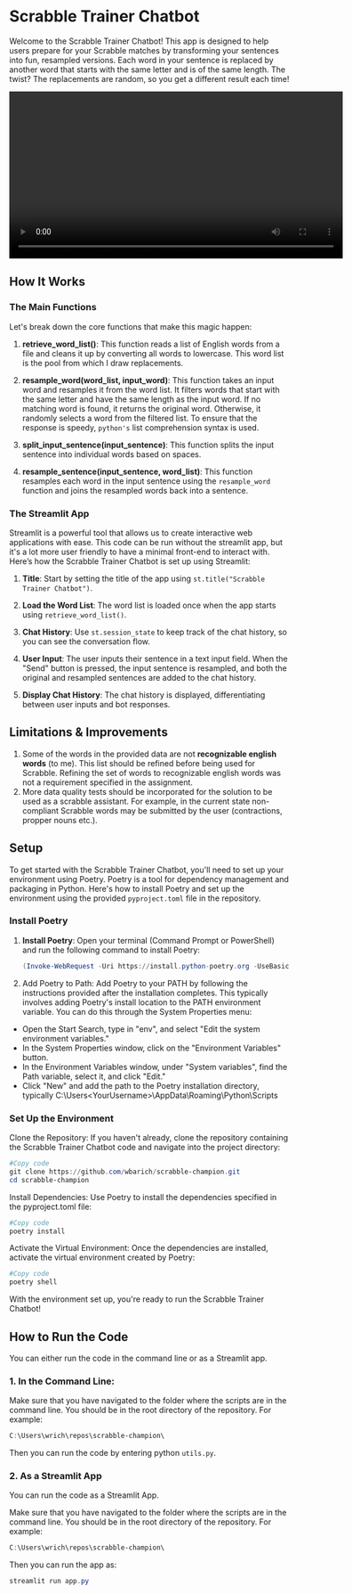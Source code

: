 # Scrabble Trainer Chatbot

Welcome to the Scrabble Trainer Chatbot! This app is designed to help users prepare for your Scrabble matches by transforming your sentences into fun, resampled versions. Each word in your sentence is replaced by another word that starts with the same letter and is of the same length. The twist? The replacements are random, so you get a different result each time!

<video id="demoVideo" width="600" controls>
  <source src="data/video.mp4" type="video/mp4">
  Your browser does not support the video tag.
</video>

<script>
  document.addEventListener('DOMContentLoaded', (event) => {
    var video = document.getElementById('demoVideo');
    video.playbackRate = 2.0;
  });
</script>

## How It Works

### The Main Functions

Let's break down the core functions that make this magic happen:

1. **retrieve_word_list()**: This function reads a list of English words from a file and cleans it up by converting all words to lowercase. This word list is the pool from which I draw replacements.

2. **resample_word(word_list, input_word)**: This function takes an input word and resamples it from the word list. It filters words that start with the same letter and have the same length as the input word. If no matching word is found, it returns the original word. Otherwise, it randomly selects a word from the filtered list. To ensure that the response is speedy, `python's` list comprehension syntax is used.

3. **split_input_sentence(input_sentence)**: This function splits the input sentence into individual words based on spaces.

4. **resample_sentence(input_sentence, word_list)**: This function resamples each word in the input sentence using the `resample_word` function and joins the resampled words back into a sentence.

### The Streamlit App

Streamlit is a powerful tool that allows us to create interactive web applications with ease. This code can be run without the streamlit app, but it's a lot more user friendly to have a minimal front-end to interact with. Here’s how the Scrabble Trainer Chatbot is set up using Streamlit:

1. **Title**: Start by setting the title of the app using `st.title("Scrabble Trainer Chatbot")`.

2. **Load the Word List**: The word list is loaded once when the app starts using `retrieve_word_list()`.

3. **Chat History**: Use `st.session_state` to keep track of the chat history, so you can see the conversation flow.

4. **User Input**: The user inputs their sentence in a text input field. When the "Send" button is pressed, the input sentence is resampled, and both the original and resampled sentences are added to the chat history.

5. **Display Chat History**: The chat history is displayed, differentiating between user inputs and bot responses.

## Limitations & Improvements

1. Some of the words in the provided data are not **recognizable english words** (to me). This list should be refined before being used for Scrabble. Refining the set of words to recognizable english words was not a requirement specified in the assignment.
2. More data quality tests should be incorporated for the solution to be used as a scrabble assistant. For example, in the current state non-compliant Scrabble words may be submitted by the user (contractions, propper nouns etc.). 

## Setup

To get started with the Scrabble Trainer Chatbot, you'll need to set up your environment using Poetry. Poetry is a tool for dependency management and packaging in Python. Here's how to install Poetry and set up the environment using the provided `pyproject.toml` file in the repository.

### Install Poetry

1. **Install Poetry**: Open your terminal (Command Prompt or PowerShell) and run the following command to install Poetry:
   ```powershell
   (Invoke-WebRequest -Uri https://install.python-poetry.org -UseBasicParsing).Content | python -
    ```

2. Add Poetry to Path: Add Poetry to your PATH by following the instructions provided after the installation completes. This typically involves adding Poetry's install location to the PATH environment variable. You can do this through the System Properties menu:

* Open the Start Search, type in "env", and select "Edit the system environment variables."
* In the System Properties window, click on the "Environment Variables" button.
* In the Environment Variables window, under "System variables", find the Path variable, select it, and click "Edit."
* Click "New" and add the path to the Poetry installation directory, typically C:\Users\<YourUsername>\AppData\Roaming\Python\Scripts

### Set Up the Environment
Clone the Repository: If you haven't already, clone the repository containing the Scrabble Trainer Chatbot code and navigate into the project directory:

```powershell
#Copy code
git clone https://github.com/wbarich/scrabble-champion.git
cd scrabble-champion
```

Install Dependencies: Use Poetry to install the dependencies specified in the pyproject.toml file:
```powershell
#Copy code
poetry install
```

Activate the Virtual Environment: Once the dependencies are installed, activate the virtual environment created by Poetry:

```powershell
#Copy code
poetry shell
```

With the environment set up, you're ready to run the Scrabble Trainer Chatbot!

## How to Run the Code

You can either run the code in the command line or as a Streamlit app.

### 1. In the Command Line:

Make sure that you have navigated to the folder where the scripts are in the command line. You should be in the root directory of the repository. For example:
```powershell
C:\Users\wrich\repos\scrabble-champion\
```

Then you can run the code by entering python `utils.py`.

### 2. As a Streamlit App
You can run the code as a Streamlit App.

Make sure that you have navigated to the folder where the scripts are in the command line. You should be in the root directory of the repository. For example:
```powershell
C:\Users\wrich\repos\scrabble-champion\
```

Then you can run the app as:
```powershell
streamlit run app.py
```


